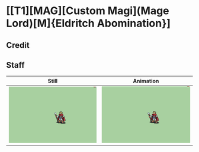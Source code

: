 # [\[T1\]\[MAG\]\[Custom Magi\]\(Mage Lord\)\[M\]{Eldritch Abomination}]

## Credit


	
## Staff

| Still | Animation |
| :---: | :-------: |
| ![Staff still](./Staff_000.png) | ![Staff animation](./Staff.gif) |
